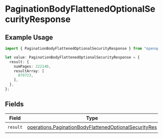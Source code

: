# PaginationBodyFlattenedOptionalSecurityResponse

## Example Usage

```typescript
import { PaginationBodyFlattenedOptionalSecurityResponse } from "openapi/sdk/models/operations";

let value: PaginationBodyFlattenedOptionalSecurityResponse = {
  result: {
    numPages: 222140,
    resultArray: [
      879723,
    ],
  },
};
```

## Fields

| Field                                                                                                                                 | Type                                                                                                                                  | Required                                                                                                                              | Description                                                                                                                           |
| ------------------------------------------------------------------------------------------------------------------------------------- | ------------------------------------------------------------------------------------------------------------------------------------- | ------------------------------------------------------------------------------------------------------------------------------------- | ------------------------------------------------------------------------------------------------------------------------------------- |
| `result`                                                                                                                              | [operations.PaginationBodyFlattenedOptionalSecurityRes](../../../sdk/models/operations/paginationbodyflattenedoptionalsecurityres.md) | :heavy_check_mark:                                                                                                                    | N/A                                                                                                                                   |